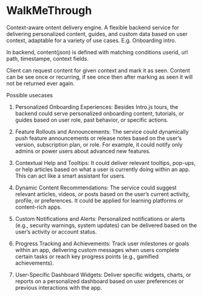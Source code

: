 # WalkMeThrough
Context-aware ontent delivery engine. A flexible backend service for delivering personalized content, guides, and custom data based on user context, adaptable for a variety of use cases. E.g. Onboarding intro.

In backend, content(json) is defined with matching conditions userid, url path, timestampe, context fields.

Client can request content for given context and mark it as seen.
Content can be see once or recurring, if see once then after marking as seen it will not be returned ever again.

Possible usecases

1. Personalized Onboarding Experiences:
Besides Intro.js tours, the backend could serve personalized onboarding content, tutorials, or guides based on user role, past behavior, or specific actions.

3. Feature Rollouts and Announcements:
The service could dynamically push feature announcements or release notes based on the user’s version, subscription plan, or role. For example, it could notify only admins or power users about advanced new features.

3. Contextual Help and Tooltips:
It could deliver relevant tooltips, pop-ups, or help articles based on what a user is currently doing within an app. This can act like a smart assistant for users.

5. Dynamic Content Recommendations:
The service could suggest relevant articles, videos, or posts based on the user’s current activity, profile, or preferences. It could be applied for learning platforms or content-rich apps.

5. Custom Notifications and Alerts:
Personalized notifications or alerts (e.g., security warnings, system updates) can be delivered based on the user’s activity or account status.

7. Progress Tracking and Achievements:
Track user milestones or goals within an app, delivering custom messages when users complete certain tasks or reach key progress points (e.g., gamified achievements).

7. User-Specific Dashboard Widgets:
Deliver specific widgets, charts, or reports on a personalized dashboard based on user preferences or previous interactions with the app.


